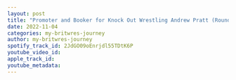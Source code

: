 ```yaml
---
layout: post
title: "Promoter and Booker for Knock Out Wrestling Andrew Pratt (Round 2)"
date: 2022-11-04
categories: my-britwres-journey
author: my-britwres-journey
spotify_track_id: 2JdGO09oEnrjdl55TDtK6P
youtube_video_id: 
apple_track_id: 
youtube_metadata: 
---
```

